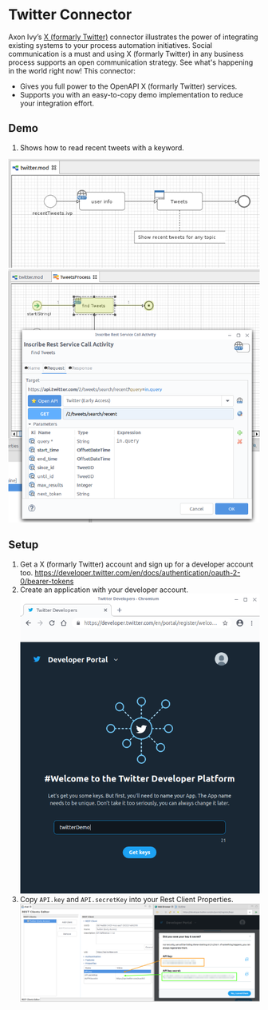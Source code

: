 # Twitter Connector
Axon Ivy’s [X (formarly Twitter)](https://twitter.com/) connector illustrates the power of
integrating existing systems to your process automation initiatives. Social
communication is a must and using X (formarly Twitter) in any business process supports an
open communication strategy. See what's happening in the world right now! This
connector:

- Gives you full power to the OpenAPI X (formarly Twitter) services.
- Supports you with an easy-to-copy demo implementation to reduce your
  integration effort.

## Demo

1. Shows how to read recent tweets with a keyword.

![read-tweets](images/demo_readTweets.png)
![recent-tweets](images/demo_tweetQuery.png)


## Setup

1. Get a X (formarly Twitter) account and sign up for a developer account too.
https://developer.twitter.com/en/docs/authentication/oauth-2-0/bearer-tokens
2. Create an application with your developer account.
![create-app](images/twitterDev_createApp.png)
3. Copy `API.key` and `API.secretKey` into your Rest Client Properties.
![save-keys](images/twitterDev_copyKeys.png)
